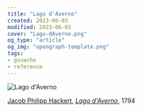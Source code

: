 ```yaml
---
title: "Lago d'Averno"
created: 2023-06-03
modified: 2023-06-03
cover: "Lago-dAverno.png"
og_type: "article"
og_img: "opengraph-template.png"
tags:
- gouache
- reference
---
```


![Lago d'Averno](notes/gouache/images/Lago-dAverno.png)

[Jacob Philipp Hackert](https://en.wikipedia.org/wiki/Jacob_Philipp_Hackert "Jacob Philipp Hackert"), _[Lago d'Averno](https://en.wikipedia.org/wiki/Lago_d%27Averno "Lago d'Averno")_, 1794